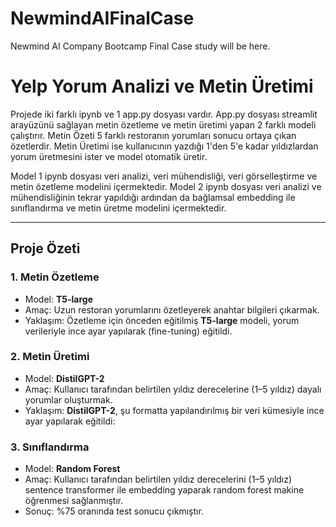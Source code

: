 # NewmindAIFinalCase
Newmind AI Company Bootcamp Final Case study will be here.

# Yelp Yorum Analizi ve Metin Üretimi

Projede iki farklı ipynb ve 1 app.py dosyası vardır. App.py dosyası streamlit arayüzünü sağlayan metin özetleme ve metin üretimi yapan 2 farklı modeli çalıştırır. Metin Özeti 5 farklı restoranın yorumları sonucu ortaya çıkan özetlerdir. Metin Üretimi ise kullanıcının yazdığı 1'den 5'e kadar yıldızlardan yorum üretmesini ister ve model otomatik üretir. 

Model 1 ipynb dosyası veri analizi, veri mühendisliği, veri görselleştirme ve metin özetleme modelini içermektedir.
Model 2 ipynb dosyası veri analizi ve mühendisliğinin tekrar yapıldığı ardından da bağlamsal embedding ile sınıflandırma ve metin üretme modelini içermektedir.

---

## **Proje Özeti**
### 1. **Metin Özetleme**
- Model: **T5-large**
- Amaç: Uzun restoran yorumlarını özetleyerek anahtar bilgileri çıkarmak.
- Yaklaşım: Özetleme için önceden eğitilmiş **T5-large** modeli, yorum verileriyle ince ayar yapılarak (fine-tuning) eğitildi.

### 2. **Metin Üretimi**
- Model: **DistilGPT-2**
- Amaç: Kullanıcı tarafından belirtilen yıldız derecelerine (1–5 yıldız) dayalı yorumlar oluşturmak.
- Yaklaşım: **DistilGPT-2**, şu formatta yapılandırılmış bir veri kümesiyle ince ayar yapılarak eğitildi:

### 3. **Sınıflandırma**
- Model: **Random Forest**
- Amaç: Kullanıcı tarafından belirtilen yıldız derecelerini (1–5 yıldız) sentence transformer ile embedding yaparak random forest makine öğrenmesi sağlanmıştır.
- Sonuç: %75 oranında test sonucu çıkmıştır.
